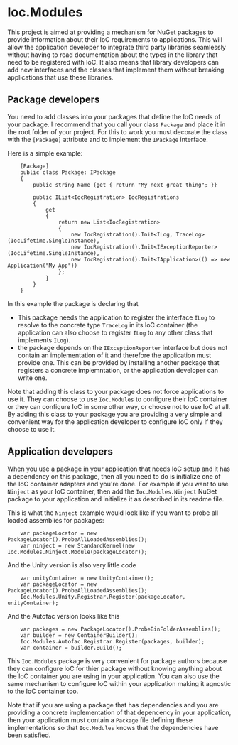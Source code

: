 # Ioc.Modules

This project is aimed at providing a mechanism for NuGet packages to 
provide information about their IoC requirements to applications. This
will allow the application developer to integrate third party libraries
seamlessly without having to read documentation about the types in the
library that need to be registered with IoC. It also means that library
developers can add new interfaces and the classes that implement them
without breaking applications that use these libraries.

## Package developers

You need to add classes into your packages that define the IoC needs
of your package. I recommend that you call your class `Package` and place it 
in the root folder of your project. For this to work you must decorate the class 
with the `[Package]` attribute and to implement the `IPackage` interface.

Here is a simple example:
```
    [Package]
    public class Package: IPackage
    {
        public string Name {get { return "My next great thing"; }}

        public IList<IocRegistration> IocRegistrations
        {
            get
            {
                return new List<IocRegistration>
                {
                    new IocRegistration().Init<ILog, TraceLog>(IocLifetime.SingleInstance),
                    new IocRegistration().Init<IExceptionReporter>(IocLifetime.SingleInstance),
                    new IocRegistration().Init<IApplication>(() => new Application("My App"))
                };
            }
        }
    }
```
In this example the package is declaring that 
* This package needs the application to register the interface `ILog` to resolve to the concrete type 
`TraceLog` in its IoC container (the application can also choose to register `ILog` to any other class that 
implements `ILog`).
* the package depends on the `IExceptionReporter` interface but does not contain an implementation of it 
and therefore the application must provide one. This can be provided by installing another package that
registers a concrete implemntation, or the application developer can write one.

Note that adding this class to your package does not force applications to use it. They can choose to
use `Ioc.Modules` to configure their IoC container or they can configure IoC in some other way, or 
choose not to use IoC at all. By adding this class to your package you are providing a very simple and
convenient way for the application developer to configure IoC only if they choose to use it.

## Application developers

When you use a package in your application that needs IoC setup and it
has a dependency on this package, then all you need to do is initialize 
one of the IoC container adapters and you're done. For example if you want to use `Ninject` as
your IoC container, then add the `Ioc.Modules.Ninject` NuGet package to your application and
initialize it as described in its readme file.

This is what the `Ninject` example would look like if you want to probe all loaded assemblies for packages:

```
    var packageLocator = new PackageLocator().ProbeAllLoadedAssemblies();
    var ninject = new StandardKernel(new Ioc.Modules.Ninject.Module(packageLocator));
```

And the Unity version is also very little code
```
    var unityContainer = new UnityContainer();
    var packageLocator = new PackageLocator().ProbeAllLoadedAssemblies();
	Ioc.Modules.Unity.Registrar.Register(packageLocator, unityContainer);
```

And the Autofac version looks like this
```
    var packages = new PackageLocator().ProbeBinFolderAssemblies();
    var builder = new ContainerBuilder();
    Ioc.Modules.Autofac.Registrar.Register(packages, builder);
    var container = builder.Build();
```

This `Ioc.Modules` package is very convenient for package authors because they can configure 
IoC for thier package without knowing anything about the IoC container you are using in your 
application. You can also use the same mechanism to configure IoC within your application 
making it agnostic to the IoC container too.

Note that if you are using a package that has dependencies and you are providing a concrete implementation of
that depencency in your application, then your application must contain a `Package` file defining these implementations
so that `Ioc.Modules` knows that the dependencies have been satisfied.
